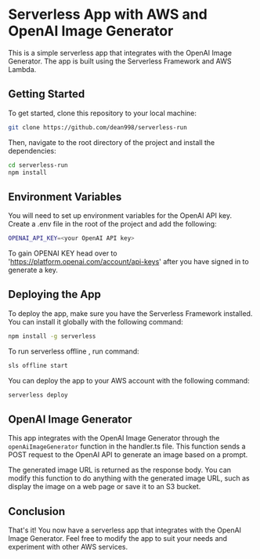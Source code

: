 # Serverless App with AWS and OpenAI Image Generator

This is a simple serverless app that integrates with the OpenAI Image Generator. The app is built using the Serverless Framework and AWS Lambda.

## Getting Started

To get started, clone this repository to your local machine:

```bash
git clone https://github.com/dean998/serverless-run
```

Then, navigate to the root directory of the project and install the dependencies:

```bash
cd serverless-run
npm install
```

## Environment Variables

You will need to set up environment variables for the OpenAI API key. Create a .env file in the root of the project and add the following:

```bash
OPENAI_API_KEY=<your OpenAI API key>
```

To gain OPENAI KEY head over to 'https://platform.openai.com/account/api-keys' after you have signed in to generate a key.

## Deploying the App
To deploy the app, make sure you have the Serverless Framework installed. You can install it globally with the following command:

```bash
npm install -g serverless
```
To run serverless offline , run command: 

```bash
sls offline start
```

You can deploy the app to your AWS account with the following command:

```bash
serverless deploy
```



## OpenAI Image Generator
This app integrates with the OpenAI Image Generator through the `openAiImageGenerator` function in the handler.ts file. This function sends a POST request to the OpenAI API to generate an image based on a prompt.

The generated image URL is returned as the response body. You can modify this function to do anything with the generated image URL, such as display the image on a web page or save it to an S3 bucket.

## Conclusion
That's it! You now have a serverless app that integrates with the OpenAI Image Generator. Feel free to modify the app to suit your needs and experiment with other AWS services.

